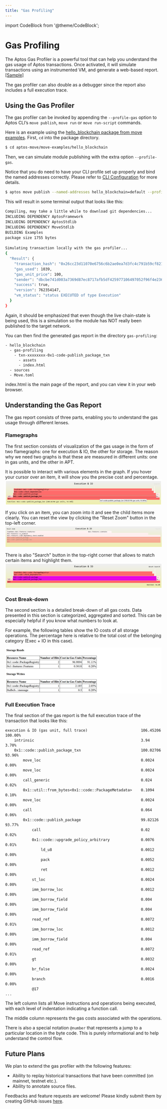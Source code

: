 ```yaml
---
title: "Gas Profiling"
---
```


import CodeBlock from '@theme/CodeBlock';

# Gas Profiling

The Aptos Gas Profiler is a powerful tool that can help you understand the gas usage of Aptos transactions.
Once activated, it will simulate transactions using an instrumented VM, and generate a web-based report. <a href="/gas-profiling/sample-report/index.html" target="_blank">[Sample]</a>

The gas profiler can also double as a debugger since the report also includes a full execution trace.

## Using the Gas Profiler

The gas profiler can be invoked by appending the `--profile-gas` option to Aptos CLI’s `move publish`, `move run` or `move run-script` commands.

Here is an example using the [hello_blockchain package from move examples](https://github.com/aptos-labs/aptos-core/tree/main/aptos-move/move-examples/hello_blockchain). First, `cd` into the package directory.

```bash
$ cd aptos-move/move-examples/hello_blockchain
```

Then, we can simulate module publishing with the extra option `--profile-gas`.

Notice that you do need to have your CLI profile set up properly and bind the named addresses correctly. Please refer to [CLI Configuration](../../tools/aptos-cli/cli-configuration.md) for more details.

```bash
$ aptos move publish --named-addresses hello_blockchain=default --profile-gas
```

This will result in some terminal output that looks like this:

```bash title="Output"
Compiling, may take a little while to download git dependencies...
INCLUDING DEPENDENCY AptosFramework
INCLUDING DEPENDENCY AptosStdlib
INCLUDING DEPENDENCY MoveStdlib
BUILDING Examples
package size 1755 bytes

Simulating transaction locally with the gas profiler...
{
  "Result": {
    "transaction_hash": "0x26cc23d11070e6756c6b2ae0ea7d3fc4c791b59cf821f268ba0f03eebb487543",
    "gas_used": 1039,
    "gas_unit_price": 100,
    "sender": "dbcbe741d003a7369d87ec8717afb5df425977106497052f96f4e236372f7dd5",
    "success": true,
    "version": 762354147,
    "vm_status": "status EXECUTED of type Execution"
  }
}
```

Again, it should be emphasized that even though the live chain-state is being used, this is a simulation so the module has NOT really been published to the target network.

You can then find the generated gas report in the directory `gas-profiling`:

```text title="Directory Layout"
- hello_blockchain
  - gas-profiling
    - txn-xxxxxxxx-0x1-code-publish_package_txn
      - assets
      - index.html
  - sources
  - Move.toml
```

index.html is the main page of the report, and you can view it in your web browser.

## Understanding the Gas Report

The gas report consists of three parts, enabling you to understand the gas usage through different lenses.

### Flamegraphs

The first section consists of visualization of the gas usage in the form of two flamegraphs: one for execution & IO, the other for storage.
The reason why we need two graphs is that these are measured in different units: one in gas units, and the other in APT.

It is possible to interact with various elements in the graph. If you hover your cursor over an item, it will show you the precise cost and percentage.
![gas-profiling-flamegraph-0.png](../../../static/img/docs/gas-profiling-flamegraph-0.png)

If you click on an item, you can zoom into it and see the child items more clearly.
You can reset the view by clicking the "Reset Zoom" button in the top-left corner.
![gas-profiling-flamegraph-1.png](../../../static/img/docs/gas-profiling-flamegraph-1.png)

There is also "Search" button in the top-right corner that allows to match certain items and highlight them.
![gas-profiling-flamegraph-2.png](../../../static/img/docs/gas-profiling-flamegraph-2.png)

### Cost Break-down

The second section is a detailed break-down of all gas costs. Data presented in this section is categorized, aggregated and sorted.
This can be especially helpful if you know what numbers to look at.

For example, the following tables show the IO costs of all storage operations.
The percentage here is relative to the total cost of the belonging category (Exec + IO in this case).

![gas-profiling-cost-break-down-table.png](../../../static/img/docs/gas-profiling-cost-break-down-table.png)

### Full Execution Trace

The final section of the gas report is the full execution trace of the transaction that looks like this:

```
execution & IO (gas unit, full trace)                        106.45206    100.00%
    intrinsic                                                3.94         3.70%
    0x1::code::publish_package_txn                           100.02706    93.96%
        move_loc                                             0.0024       0.00%
        move_loc                                             0.0024       0.00%
        call_generic                                         0.024        0.02%
        0x1::util::from_bytes<0x1::code::PackageMetadata>    0.1094       0.10%
        move_loc                                             0.0024       0.00%
        call                                                 0.064        0.06%
        0x1::code::publish_package                           99.82126     93.77%
            call                                             0.02         0.02%
            0x1::code::upgrade_policy_arbitrary              0.0076       0.01%
                ld_u8                                        0.0012       0.00%
                pack                                         0.0052       0.00%
                ret                                          0.0012       0.00%
            st_loc                                           0.0024       0.00%
            imm_borrow_loc                                   0.0012       0.00%
            imm_borrow_field                                 0.004        0.00%
            imm_borrow_field                                 0.004        0.00%
            read_ref                                         0.0072       0.01%
            imm_borrow_loc                                   0.0012       0.00%
            imm_borrow_field                                 0.004        0.00%
            read_ref                                         0.0072       0.01%
            gt                                               0.0032       0.00%
            br_false                                         0.0024       0.00%
            branch                                           0.0016       0.00%
            @17
...
```

The left column lists all Move instructions and operations being executed, with each level of indentation indicating a function call.

The middle column represents the gas costs associated with the operations.

There is also a special notation `@number` that represents a jump to a particular location in the byte code.
This is purely informational and to help understand the control flow.

## Future Plans

We plan to extend the gas profiler with the following features:

- Ability to replay historical transactions that have been committed (on mainnet, testnet etc.).
- Ability to annotate source files.

Feedbacks and feature requests are welcome! Please kindly submit them by creating GitHub issues [here](https://github.com/aptos-labs/aptos-core/issues).

